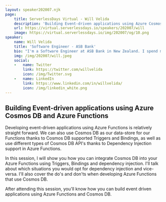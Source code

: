 ```yaml
---
layout: speaker202007.njk
page:
    title: ServerlessDays Virtual - Will Velida
    description: 'Building Event-driven applications using Azure Cosmos DB and Azure Functions'
    url: https://virtual.serverlessdays.io/speakers/202007/will
    image: https://virtual.serverlessdays.io/img/202007/og/10.png
speaker:
    name: Will Velida
    title: 'Software Engineer - ASB Bank'
    bio: "I'm a Software Engineer at ASB Bank in New Zealand. I spend most of my time using .NET and Azure, but I also enjoy hacking on projects using a variety of technologies.\r\nOutside from work, I love to kayak and hike when I get the chance."
    img: /img/202007/will.jpeg
    social:
    -   name: Twitter
        link: https://twitter.com/willvelida
        icon: /img/Twitter.svg
    -   name: LinkedIn
        link: https://www.linkedin.com/in/willvelida/
        icon: /img/linkedin_white.png
---
```



## Building Event-driven applications using Azure Cosmos DB and Azure Functions 

Developing event-driven applications using Azure Functions is relatively straight forward. We can also use Cosmos DB as our data-store for our Functions thanks to Cosmos DB supported Triggers and Bindings, as well as use different types of Cosmos DB API's thanks to Dependency Injection support in Azure Functions. 

In this session, I will show you how you can integrate Cosmos DB into your Azure Functions using Triggers, Bindings and dependency injection. I'll talk about which situations you would opt for dependency injection and vice-versa. I'll also cover the do's and don'ts when developing Azure Functions that use Cosmos DB. 

After attending this session, you'll know how you can build event driven applications using Azure Functions and Cosmos DB. 


